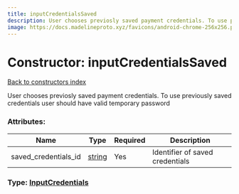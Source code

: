 ```yaml
---
title: inputCredentialsSaved
description: User chooses previosly saved payment credentials. To use previously saved credentials user should have valid temporary password
image: https://docs.madelineproto.xyz/favicons/android-chrome-256x256.png
---
```

# Constructor: inputCredentialsSaved  
[Back to constructors index](index.md)



User chooses previosly saved payment credentials. To use previously saved credentials user should have valid temporary password

### Attributes:

| Name     |    Type       | Required | Description |
|----------|---------------|----------|-------------|
|saved\_credentials\_id|[string](../types/string.md) | Yes|Identifier of saved credentials|



### Type: [InputCredentials](../types/InputCredentials.md)


